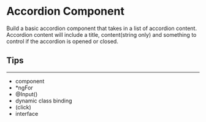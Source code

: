 # Accordion Component

Build a basic accordion component that takes in a list of accordion content. Accordion content will include a title, content(string only) and something to control if the accordion is opened or closed.

## Tips
---
- component
- *ngFor
- @Input()
- dynamic class binding
- (click)
- interface
